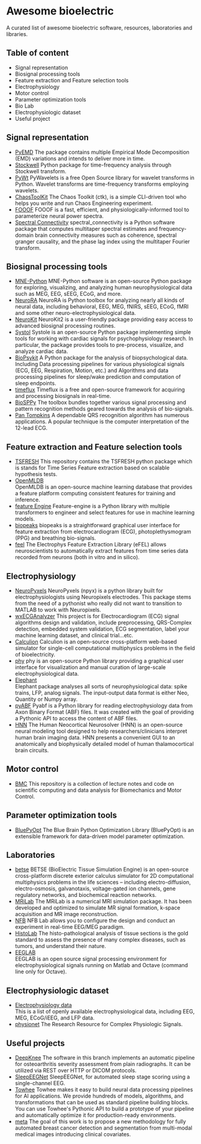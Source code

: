 # Awesome bioelectric 
A curated list of awesome bioelectric software, resources, laboratories and libraries.
## Table of content
* Signal representation
* Biosignal processing tools
* Feature extraction and Feature selection tools
* Electrophysiology
* Motor control
* Parameter optimization tools
* Bio Lab
* Electrophysiologic dataset
* Useful project

## Signal representation
* [PyEMD]( https://github.com/laszukdawid/PyEMD)
The package contains multiple Empirical Mode Decomposition (EMD) variations and intends to deliver more in time.
* [Stockwell]( https://github.com/claudiodsf/stockwell)
Python package for time-frequency analysis through Stockwell transform.
* [PyWt](https://github.com/PyWavelets/pywt)
PyWavelets is a free Open Source library for wavelet transforms in Python. Wavelet transforms are time-frequency transforms employing wavelets. 
* [ChaosToolKit](https://github.com/chaostoolkit/chaostoolkit)
The Chaos Toolkit (ctk), is a simple CLI-driven tool who helps you write and run Chaos Engineering experiment.
* [FOOOF](https://github.com/fooof-tools/fooof)
FOOOF is a fast, efficient, and physiologically-informed tool to parameterize neural power spectra.
* [Spectral Connectivity](https://github.com/Eden-Kramer-Lab/spectral_connectivity)
spectral_connectivity is a Python software package that computes multitaper spectral estimates and frequency-domain brain connectivity measures such as coherence, spectral granger causality, and the phase lag index using the multitaper Fourier transform.

## Biosignal processing tools
* [MNE-Python]( https://github.com/mne-tools/mne-python)
MNE-Python software is an open-source Python package for exploring, visualizing, and analyzing human neurophysiological data such as MEG, EEG, sEEG, ECoG, and more. 
* [NeuroRA](https://github.com/ZitongLu1996/NeuroRA)
NeuroRA is Python toolbox for analyzing nearly all kinds of neural data, including behavioral, EEG, MEG, fNIRS, sEEG, ECoG, fMRI and some other neuro-electrophysiological data. 
* [NeuroKit](https://github.com/neuropsychology/NeuroKit)
NeuroKit2 is a user-friendly package providing easy access to advanced biosignal processing routines. 
* [Systol](https://github.com/embodied-computation-group/systole)
Systole is an open-source Python package implementing simple tools for working with cardiac signals for psychophysiology research. In particular, the package provides tools to pre-process, visualize, and analyze cardiac data. 
* [BioPsykit](https://github.com/mad-lab-fau/BioPsyKit)
A Python package for the analysis of biopsychological data. Including Data processing pipelines for various physiological signals (ECG, EEG, Respiration, Motion, etc.) and Algorithms and data processing pipelines for sleep/wake prediction and computation of sleep endpoints.
* [timeflux](https://github.com/timeflux/timeflux) 
Timeflux is a free and open-source framework for acquiring and processing biosignals in real-time.
* [BioSPPy](https://github.com/PIA-Group/BioSPPy)
The toolbox bundles together various signal processing and pattern recognition methods geared towards the analysis of bio-signals.
* [Pan Tompkins](https://github.com/antimattercorrade/Pan_Tompkins_QRS_Detection) 
A dependable QRS recognition algorithm has numerous applications. A popular technique is the computer interpretation of the 12-lead ECG.  


## Feature extraction and Feature selection tools
* [TSFRESH](https://github.com/blue-yonder/tsfresh)
This repository contains the TSFRESH python package which is stands for Time Series Feature extraction based on scalable hypothesis tests.
* [OpenMLDB](https://github.com/4paradigm/OpenMLDB)  
OpenMLDB is an open-source machine learning database that provides a feature platform computing consistent features for training and inference.
* [feature Engine](https://github.com/feature-engine/feature_engine )
Feature-engine is a Python library with multiple transformers to engineer and select features for use in machine learning models.
* [biopeaks](https://github.com/JanCBrammer/biopeaks )
biopeaks is a straightforward graphical user interface for feature extraction from electrocardiogram (ECG), photoplethysmogram (PPG) and breathing bio-signals.
* [feel](https://github.com/BlueBrain/eFEL) 
The Electrophys Feature Extraction Library (eFEL) allows neuroscientists to automatically extract features from time series data recorded from neurons (both in vitro and in silico). 

## Electrophysiology
* [NeuroPyxels](https://github.com/m-beau/NeuroPyxels) 
NeuroPyxels (npyx) is a python library built for electrophysiologists using Neuropixels electrodes. This package stems from the need of a pythonist who really did not want to transition to MATLAB to work with Neuropixels.
* [wxECGAnalyzer](https://github.com/GCY/wxECGAnalyzer) 
This project is for Electrocardiogram (ECG) signal algorithms design and validation, include preprocessing, QRS-Complex detection, embedded system validation, ECG segmentation, label your machine learning dataset, and clinical trial...etc.
* [Calculion](https://github.com/betsee/calculion )
Calculion is an open-source cross-platform web-based simulator for single-cell computational multiphysics problems in the field of bioelectricity.
* [phy](https://github.com/cortex-lab/phy)
phy is an open-source Python library providing a graphical user interface for visualization and manual curation of large-scale electrophysiological data. 
* [Elephant](https://github.com/NeuralEnsemble/elephant)   
Elephant package analyses all sorts of neurophysiological data: spike trains, LFP, analog signals. The input-output data format is either Neo, Quantity or Numpy array.
* [pyABF](https://github.com/swharden/pyABF)
Pyabf is a Python library for reading electrophysiology data from Axon Binary Format (ABF) files. It was created with the goal of providing a Pythonic API to access the content of ABF files.
* [HNN](https://github.com/jonescompneurolab/hnn)
The Human Neocortical Neurosolver (HNN) is an open-source neural modeling tool designed to help researchers/clinicians interpret human brain imaging data. HNN presents a convenient GUI to an anatomically and biophysically detailed model of human thalamocortical brain circuits.

## Motor control
* [BMC](https://github.com/BMClab/BMC )
This repository is a collection of lecture notes and code on scientific computing and data analysis for Biomechanics and Motor Control.


## Parameter optimization tools
* [BluePyOpt](https://github.com/BlueBrain/BluePyOpt) 
The Blue Brain Python Optimization Library (BluePyOpt) is an extensible framework for data-driven model parameter optimization.

## Laboratories
* [betse](https://github.com/betsee/betse)
BETSE (BioElectric Tissue Simulation Engine) is an open-source cross-platform discrete exterior calculus simulator for 2D computational multiphysics problems in the life sciences – including electro-diffusion, electro-osmosis, galvanotaxis, voltage-gated ion channels, gene regulatory networks, and biochemical reaction networks. 
* [MRiLab](https://github.com/leoliuf/MRiLab) 
The MRiLab is a numerical MRI simulation package. It has been developed and optimized to simulate MR signal formation, k-space acquisition and MR image reconstruction. 
* [NFB](https://github.com/bioelectric-interfaces/nfb) 
NFB Lab allows you to configure the design and conduct an experiment in real-time EEG/MEG paradigm.
* [HistoLab](https://github.com/histolab/histolab )
The histo-pathological analysis of tissue sections is the gold standard to assess the presence of many complex diseases, such as tumors, and understand their nature. 
* [EEGLAB](https://github.com/sccn/eeglab)   
EEGLAB is an open source signal processing environment for electrophysiological signals running on Matlab and Octave (command line only for Octave). 

## Electrophysiologic dataset
* [Electrophysiology data](https://github.com/openlists/ElectrophysiologyData )   
This is a list of openly available electrophysiological data, including EEG, MEG, ECoG/iEEG, and LFP data.
* [physionet](https://physionet.org/ )
The Research Resource for Complex Physiologic Signals.

## Useful projects
* [DeepKnee](https://github.com/Oulu-IMEDS/DeepKnee) 
The software in this branch implements an automatic pipeline for osteoarthritis severity assessment from plain radiographs. It can be utilized via REST over HTTP or DICOM protocols.
* [SleepEEGNet](https://github.com/MousaviSajad/SleepEEGNet)
SleepEEGNet, for automated sleep stage scoring using a single-channel EEG.
* [Towhee](https://github.com/towhee-io/towhee)
Towhee makes it easy to build neural data processing pipelines for AI applications. We provide hundreds of models, algorithms, and transformations that can be used as standard pipeline building blocks. You can use Towhee's Pythonic API to build a prototype of your pipeline and automatically optimize it for production-ready environments.
* [meta](https://github.com/mida-project/meta )
The goal of this work is to propose a new methodology for fully automated breast cancer detection and segmentation from multi-modal medical images introducing clinical covariates. 
